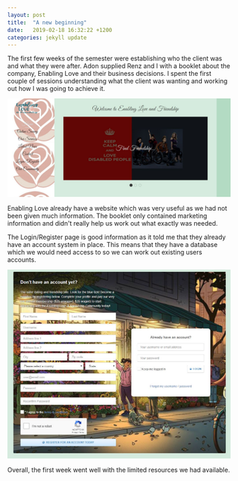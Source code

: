 ```yaml
---
layout: post
title:  "A new beginning"
date:   2019-02-18 16:32:22 +1200
categories: jekyll update
---
```

The first few weeks of the semester were establishing who the client was and what they were after. Adon supplied Renz and I with a booklet about the company, Enabling Love and their business decisions. I spent the first couple of sessions understanding what the client was wanting and working out how I was going to achieve it.

![](/assets/ev2.JPG)

Enabling Love already have a website which was very useful as we had not been given much information. The booklet only contained marketing information and didn't really help us work out what exactly was needed.

The Login/Register page is good information as it told me that they already have an account system in place. This means that they have a database which we would need access to so we can work out existing users accounts.

![](/assets/ev3.JPG)

Overall, the first week went well with the limited resources we had available.

